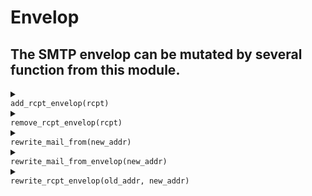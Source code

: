# Envelop
## The SMTP envelop can be mutated by several function from this module.
<details>
<summary>
<code>
add_rcpt_envelop(rcpt)
</code>
</summary>
<br/>
<div style='padding: 10px; border-radius: 5px; border-style: solid; border-color: white'>
 Add a new recipient to the envelop. Note that this does not add
 the recipient to the `To` header. Use `add_rcpt_message` for that.

 # Args

 * `rcpt` - the new recipient to add.

 # Effective smtp stage

 All of them.

 # Example
 ```js
 #{
     connect: [
        // always deliver a copy of the message to "john.doe@example.com".
        action "rewrite envelop" || add_rcpt_envelop("john.doe@example.com"),
     ]
 }
 ```

 

</div>
<br/>
</details>
<details>
<summary>
<code>
remove_rcpt_envelop(rcpt)
</code>
</summary>
<br/>
<div style='padding: 10px; border-radius: 5px; border-style: solid; border-color: white'>
 Remove a recipient from the envelop. Note that this does not remove
 the recipient from the `To` header. Use `remove_rcpt_message` for that.

 # Args

 * `rcpt` - the recipient to remove.

 # Effective smtp stage

 All of them.

 # Example
 ```js
 #{
     preq: [
        // never deliver to "john.doe@example.com".
        action "rewrite envelop" || remove_rcpt_envelop("john.doe@example.com"),
     ]
 }
 ```

 

</div>
<br/>
</details>
<details>
<summary>
<code>
rewrite_mail_from(new_addr)
</code>
</summary>
<br/>
<div style='padding: 10px; border-radius: 5px; border-style: solid; border-color: white'>
 Rewrite the value of the `MAIL FROM` command has well has
 the `From` header.

 # Args

 * `new_addr` - the new sender address to set.

 # Effective smtp stage

 `preq` and onwards.

 # Example
 ```js
 #{
     preq: [
        action "rewrite sender" || rewrite_mail_from("john.doe@example.com"),
     ]
 }
 ```

 

</div>
<br/>
</details>
<details>
<summary>
<code>
rewrite_mail_from_envelop(new_addr)
</code>
</summary>
<br/>
<div style='padding: 10px; border-radius: 5px; border-style: solid; border-color: white'>
 Rewrite the sender received from the `MAIL FROM` command.

 # Args

 * `new_addr` - the new sender address to set.

 # Effective smtp stage

 `mail` and onwards.

 # Example
 ```js
 #{
     preq: [
        action "rewrite envelop" || rewrite_mail_from_envelop("unknown@example.com"),
     ]
 }
 ```

 

</div>
<br/>
</details>
<details>
<summary>
<code>
rewrite_rcpt_envelop(old_addr, new_addr)
</code>
</summary>
<br/>
<div style='padding: 10px; border-radius: 5px; border-style: solid; border-color: white'>
 Replace a recipient received by a `RCPT TO` command.

 # Args

 * `old_addr` - the recipient to replace.
 * `new_addr` - the new address to use when replacing `old_addr`.

 # Effective smtp stage

 `rcpt` and onwards.

 # Example
 ```js
 #{
     preq: [
        action "rewrite envelop" || rewrite_rcpt_envelop("john.doe@example.com", "john.main@example.com"),
     ]
 }
 ```

 

</div>
<br/>
</details>